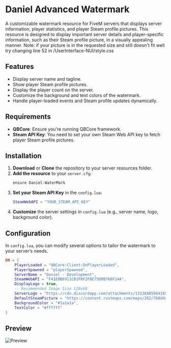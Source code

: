 # Daniel Advanced Watermark

A customizable watermark resource for FiveM servers that displays server information, player statistics, and player Steam profile pictures. This resource is designed to display important server details and player-specific information, such as their Steam profile picture, in a visually appealing manner.
Note: if your picture is in the requested size and still doesn't fit well try changing line 52 in /UserInterface-NUI/style.css

## Features

- Display server name and tagline.
- Show player Steam profile pictures.
- Display the player count on the server.
- Customize the background and text colors of the watermark.
- Handle player-loaded events and Steam profile updates dynamically.

## Requirements

- **QBCore**: Ensure you're running QBCore framework.
- **Steam API Key**: You need to set your own Steam Web API key to fetch player Steam profile pictures.

## Installation

1. **Download** or **Clone** the repository to your server resources folder.
2. **Add the resource** to your `server.cfg`:
    ```bash
    ensure Daniel-WaterMark
    ```
3. **Set your Steam API Key** in the `config.lua`:
    ```lua
    SteamWebAPI = "YOUR_STEAM_API_KEY"
    ```
4. **Customize** the server settings in `config.lua` (e.g., server name, logo, background color).

## Configuration

In `config.lua`, you can modify several options to tailor the watermark to your server’s needs.

```lua
DN = {
    PlayerLoaded = "QBCore:Client:OnPlayerLoaded",
    PlayerSpawned = "playerSpawned",
    ServerName = "Daniel - Development",
    SteamWebAPI = "F41E0B6911CB1F0F2F8E75D0B768F24A",
    DisplayLogo = true,
    -- Recommended Image Size 120x68
    ServerLogo = "https://cdn.discordapp.com/attachments/1313848598416592948/1313872082408439970/output-onlinepngtools_1.png?ex=6751b63b&is=675064bb&hm=85eba6194093563cd3fd6a7aa3137688e6e16d6b0334f0867b978668af7ddb14&",
    DefaultSteamPicture = "https://content.rustmaps.com/maps/262/760ddacceebe43fe9e463281758e7b21/map_raw_normalized.png",
    BackgroundColor = "#1a1a1a",
    TextColor = "#ffffff"
}
```
## Preview
<img src="https://i.imgur.com/0hrtwQE.png" alt="Preview">

